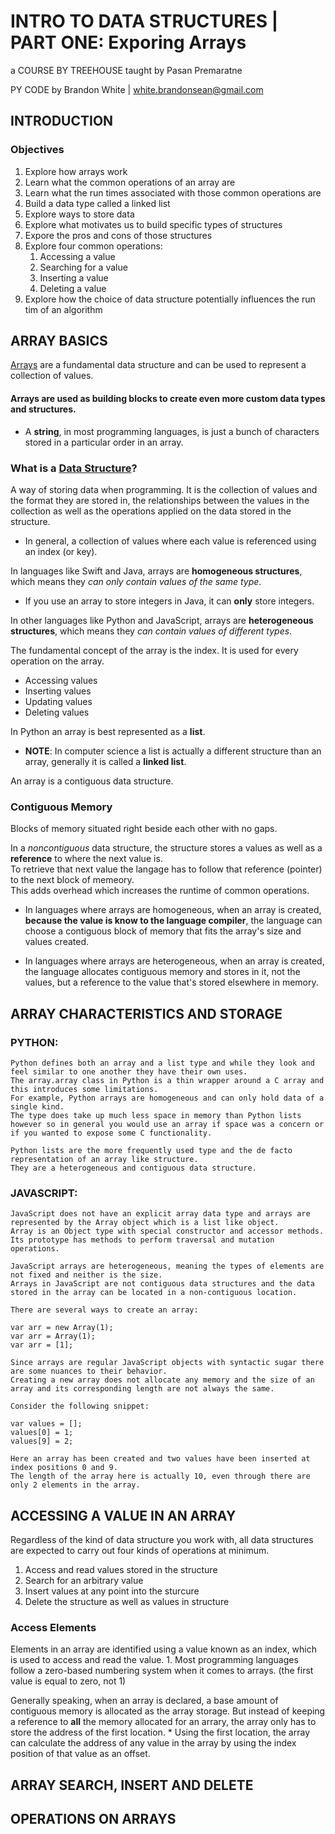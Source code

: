 # INTRO TO DATA STRUCTURES | PART ONE: Exporing Arrays

a COURSE BY TREEHOUSE
taught by Pasan Premaratne

PY CODE by Brandon White | white.brandonsean@gmail.com

## INTRODUCTION

### Objectives
1. Explore how arrays work
2. Learn what the common operations of an array are
3. Learn what the run times associated with those common operations are
4. Build a data type called a linked list
5. Explore ways to store data
6. Explore what motivates us to build specific types of structures
7. Expore the pros and cons of those structures
8. Explore four common operations:
    1. Accessing a value
    2. Searching for a value
    3. Inserting a value
    4. Deleting a value
9. Explore how the choice of data structure potentially influences the run tim of an algorithm

## ARRAY BASICS

[Arrays](https://en.wikipedia.org/wiki/Array_data_structure) are a fundamental data structure and can be used to represent a collection of values.

#### **Arrays are used as building blocks to create even more custom data types and structures**.
  * A **string**, in most programming languages, is just a bunch of characters stored in a particular order in an array.

### What is a [Data Structure](https://en.wikipedia.org/wiki/Data_structure)?
A way of storing data when programming. It is the collection of values and the format they are stored in, the relationships between the values in the collection as well as the operations applied on the data stored in the structure.
  * In general, a collection of values where each value is referenced using an index (or key).

In languages like Swift and Java, arrays are **homogeneous structures**, which means they _can only contain values of the same type_. 
  * If you use an array to store integers in Java, it can **only** store integers.

In other languages like Python and JavaScript, arrays are **heterogeneous structures**, which means they _can contain values of different types_.

The fundamental concept of the array is the index. It is used for every operation on the array.
  * Accessing values
  * Inserting values
  * Updating values
  * Deleting values

In Python an array is best represented as a **list**. 
  * **NOTE**: In computer science a list is actually a different structure than an array, generally it is called a **linked list**.

An array is a contiguous data structure. 

### Contiguous Memory
Blocks of memory situated right beside each other with no gaps.

In a _noncontiguous_ data structure, the structure stores a values as well as a **reference** to where the next value is.  
To retrieve that next value the langage has to follow that reference (pointer) to the next block of memeory.  
This adds overhead which increases the runtime of common operations.

* In languages where arrays are homogeneous, when an array is created, **because the value is know to the language compiler**, the language can choose a contiguous block of memory that fits the array's size and values created.

* In languages where arrays are heterogeneous, when an array is created, the language allocates contiguous memory and stores in it, not the values, but a reference to the value that's stored elsewhere in memory. 

## ARRAY CHARACTERISTICS AND STORAGE

### PYTHON:

```
Python defines both an array and a list type and while they look and feel similar to one another they have their own uses.  
The array.array class in Python is a thin wrapper around a C array and this introduces some limitations.  
For example, Python arrays are homogeneous and can only hold data of a single kind.  
The type does take up much less space in memory than Python lists however so in general you would use an array if space was a concern or if you wanted to expose some C functionality.

Python lists are the more frequently used type and the de facto representation of an array like structure.  
They are a heterogeneous and contiguous data structure.
```

### JAVASCRIPT:

```
JavaScript does not have an explicit array data type and arrays are represented by the Array object which is a list like object.  
Array is an Object type with special constructor and accessor methods.  Its prototype has methods to perform traversal and mutation operations.

JavaScript arrays are heterogeneous, meaning the types of elements are not fixed and neither is the size.  
Arrays in JavaScript are not contiguous data structures and the data stored in the array can be located in a non-contiguous location.

There are several ways to create an array:

var arr = new Array(1);
var arr = Array(1);
var arr = [1];

Since arrays are regular JavaScript objects with syntactic sugar there are some nuances to their behavior.  
Creating a new array does not allocate any memory and the size of an array and its corresponding length are not always the same.

Consider the following snippet:

var values = [];
values[0] = 1;
values[9] = 2;

Here an array has been created and two values have been inserted at index positions 0 and 9.  
The length of the array here is actually 10, even through there are only 2 elements in the array.
```

## ACCESSING A VALUE IN AN ARRAY

Regardless of the kind of data structure you work with, all data structures are expected to carry out four kinds of operations at minimum. 
  1. Access and read values stored in the structure
  2. Search for an arbitrary value
  3. Insert values at any point into the sturcure
  4. Delete the structure as well as values in structure

### Access Elements

  Elements in an array are identified using a value known as an index, which is used to access and read the value.
    1. Most programming languages follow a zero-based numbering system when it comes to arrays. (the first value is equal to zero, not 1)

  Generally speaking, when an array is declared, a base amount of contiguous memory is allocated as the array storage. But instead of keeping a reference to **all** the memory allocated for an arrary, the array only has to store the address of the first location.
    * Using the first location, the array can calculate the address of any value in the array by using the index position of that value as an offset.



## ARRAY SEARCH, INSERT AND DELETE

## OPERATIONS ON ARRAYS